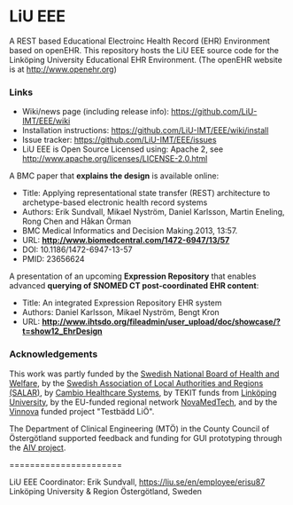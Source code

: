 # LiU EEE

A REST based Educational Electroinc Health Record (EHR) Environment based on openEHR.
This repository hosts the LiU EEE source code for the Linköping University Educational EHR Environment. (The openEHR website is at http://www.openehr.org)

### Links
- Wiki/news page (including release info): https://github.com/LiU-IMT/EEE/wiki
- Installation instructions: https://github.com/LiU-IMT/EEE/wiki/install
- Issue tracker: https://github.com/LiU-IMT/EEE/issues
- LiU EEE is Open Source Licensed using: Apache 2, see http://www.apache.org/licenses/LICENSE-2.0.html

A BMC paper that __explains the design__ is available online:
- Title: Applying representational state transfer (REST) architecture to archetype-based
electronic health record systems
- Authors: Erik Sundvall, Mikael Nyström, Daniel Karlsson, Martin Eneling, Rong Chen and Håkan Örman
- BMC Medical Informatics and Decision Making.2013, 13:57.
- URL: __http://www.biomedcentral.com/1472-6947/13/57__
- DOI: 10.1186/1472-6947-13-57
- PMID: 23656624

A presentation of an upcoming __Expression Repository__ that enables advanced __querying of SNOMED CT post-coordinated EHR content__:
- Title: An integrated Expression Repository EHR system
- Authors: Daniel Karlsson, Mikael Nyström, Bengt Kron
- URL: __http://www.ihtsdo.org/fileadmin/user_upload/doc/showcase/?t=show12_EhrDesign__

### Acknowledgements

This work was partly funded by the [Swedish National Board of Health and Welfare](http://www.socialstyrelsen.se/), 
by the [Swedish Association of Local Authorities and Regions (SALAR)](http://www.cehis.se/en), by [Cambio Healthcare Systems](http://www.cambio.se/), 
by TEKIT funds from [Linköping University](http://www.liu.se),  by the EU-funded regional network [NovaMedTech](http://novamedtech.se/), 
and by the [Vinnova](http://www.vinnova.se/sv/) funded project "Testbädd LiÖ".


The Department of Clinical Engineering (MTÖ) in the County Council of Östergötland supported 
feedback and funding for GUI prototyping through the [AIV project](http://www.advancedinfovis.org/).

======================

LiU EEE Coordinator:
Erik Sundvall, https://liu.se/en/employee/erisu87
Linköping University & Region Östergötland, Sweden
